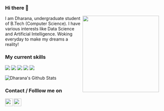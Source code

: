 ### Hi there 👋
<img align="right" height="250" src="https://static01.nyt.com/images/2020/04/15/business/15Techfix-illo/15Techfix-illo-jumbo.gif?quality=90&auto=webp">
I am Dharana, undergraduate student of B.Tech (Computer Science). I have various interests like Data Science and Artificial Intelligence. Woking everyday to make my dreams a reality!

### My current skills
<img src = "https://img.shields.io/badge/-Pyhton3-257638?style=for-the-badge&logo=python&logoColor=white"> <img src = "https://img.shields.io/badge/-Flask-000000?style=for-the-badge&logo=flask&logoColor=white"> <img src = "https://img.shields.io/badge/-C++-00599C?style=for-the-badge&logo=C++&logoColor=white"> <img src = "https://img.shields.io/badge/-HTML5-E34F26?style=for-the-badge&logo=HTML5&logoColor=white"> <img src = "https://img.shields.io/badge/-CSS3-1572B6?style=for-the-badge&logo=css3&logoColor=white"> </br>

![Dharana's Github Stats](https://github-readme-stats.vercel.app/api?username=Dharana23&show_icons=true&title_color=fff&icon_color=79ff97&text_color=9f9f9f&bg_color=151515)

### Contact / Folllow me on
<a href="mailto:dharana2301@gmail.com">
  <img align="left" width="25px" src="https://cdn.jsdelivr.net/npm/simple-icons@3.4.0/icons/gmail.svg" />
</a>
<a href="https://www.linkedin.com/in/dharana/">
  <img align="left" width="25px" src="https://cdn.jsdelivr.net/npm/simple-icons@v3/icons/linkedin.svg" />
</a>
